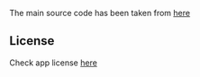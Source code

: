 The main source code has been taken from [here](https://github.com/therealbluepandabear/PixaPencil)

## License
Check app license [here](https://github.com/therealbluepandabear/PixaPencil/blob/master/LICENSE)
